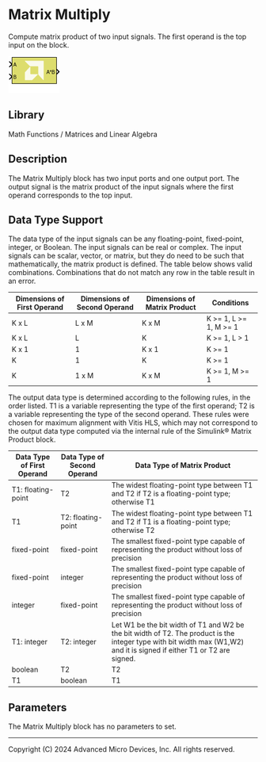 # Matrix Multiply

Compute matrix product of two input signals. The first operand is the
top input on the block.

![](./Images/block.png)

## Library

Math Functions / Matrices and Linear Algebra

## Description

The Matrix Multiply block has two input ports and one output port. The
output signal is the matrix product of the input signals where the first
operand corresponds to the top input.

## Data Type Support

The data type of the input signals can be any floating-point,
fixed-point, integer, or Boolean. The input signals can be real or
complex. The input signals can be scalar, vector, or matrix, but they do
need to be such that mathematically, the matrix product is defined. The
table below shows valid combinations. Combinations that do not match any
row in the table result in an error.

| Dimensions of First Operand | Dimensions of Second Operand | Dimensions of Matrix Product | Conditions                |
|-----------------------------|------------------------------|------------------------------|---------------------------|
| K x L                       | L x M                        | K x M                        | K \>= 1, L \>= 1, M \>= 1 |
| K x L                       | L                            | K                            | K \>= 1, L \> 1           |
| K x 1                       | 1                            | K x 1                        | K \>= 1                   |
| K                           | 1                            | K                            | K \>= 1                   |
| K                           | 1 x M                        | K x M                        | K \>= 1, M \>= 1          |

The output data type is determined according to the following rules, in
the order listed. T1 is a variable representing the type of the first
operand; T2 is a variable representing the type of the second operand.
These rules were chosen for maximum alignment with Vitis HLS, which may
not correspond to the output data type computed via the internal rule of
the Simulink® Matrix Product block.

| Data Type of First Operand | Data Type of Second Operand | Data Type of Matrix Product                                                                                                                                             |
|----------------------------|-----------------------------|-------------------------------------------------------------------------------------------------------------------------------------------------------------------------|
| T1: floating-point         | T2                          | The widest floating-point type between T1 and T2 if T2 is a floating-point type; otherwise T1                                                                           |
| T1                         | T2: floating-point          | The widest floating-point type between T1 and T2 if T1 is a floating-point type; otherwise T2                                                                           |
| fixed-point                | fixed-point                 | The smallest fixed-point type capable of representing the product without loss of precision                                                                             |
| fixed-point                | integer                     | The smallest fixed-point type capable of representing the product without loss of precision                                                                             |
| integer                    | fixed-point                 | The smallest fixed-point type capable of representing the product without loss of precision                                                                             |
| T1: integer                | T2: integer                 | Let W1 be the bit width of T1 and W2 be the bit width of T2. The product is the integer type with bit width max (W1,W2) and it is signed if either T1 or T2 are signed. |
| boolean                    | T2                          | T2                                                                                                                                                                      |
| T1                         | boolean                     | T1                                                                                                                                                                      |


## Parameters

The Matrix Multiply block has no parameters to set.

--------------
Copyright (C) 2024 Advanced Micro Devices, Inc.
All rights reserved.
